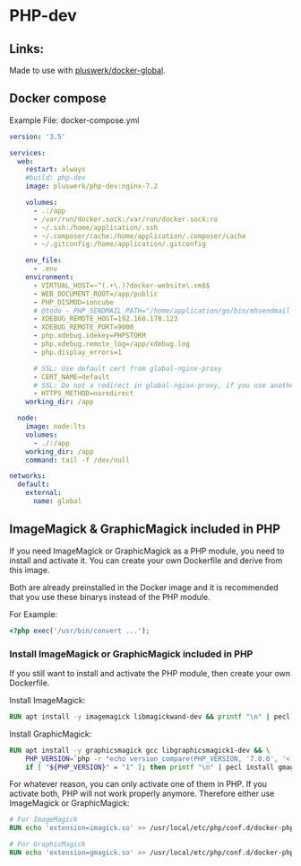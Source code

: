 # PHP-dev

## Links:

Made to use with [pluswerk/docker-global](https://github.com/pluswerk/docker-global).

## Docker compose

Example File: docker-compose.yml

```yaml
version: '3.5'

services:
  web:
    restart: always
    #build: php-dev
    image: pluswerk/php-dev:nginx-7.2

    volumes:
      - .:/app
      - /var/run/docker.sock:/var/run/docker.sock:ro
      - ~/.ssh:/home/application/.ssh
      - ~/.composer/cache:/home/application/.composer/cache
      - ~/.gitconfig:/home/application/.gitconfig

    env_file:
      - .env
    environment:
      - VIRTUAL_HOST=~^(.+\.)?docker-website\.vm$$
      - WEB_DOCUMENT_ROOT=/app/public
      - PHP_DISMOD=ioncube
      # @todo - PHP_SENDMAIL_PATH="/home/application/go/bin/mhsendmail --smtp-addr=global-mail:1025"
      - XDEBUG_REMOTE_HOST=192.168.178.123
      - XDEBUG_REMOTE_PORT=9000
      - php.xdebug.idekey=PHPSTORM
      - php.xdebug.remote_log=/app/xdebug.log
      - php.display_errors=1

      # SSL: Use default cert from global-nginx-proxy
      - CERT_NAME=default
      # SSL: Do not a redirect in global-nginx-proxy, if you use another port than 443
      - HTTPS_METHOD=noredirect
    working_dir: /app

  node:
    image: node:lts
    volumes:
      - ./:/app
    working_dir: /app
    command: tail -f /dev/null

networks:
  default:
    external:
      name: global
```

## ImageMagick & GraphicMagick included in PHP

If you need ImageMagick or GraphicMagick as a PHP module, you need to install and activate it.
You can create your own Dockerfile and derive from this image.

Both are already preinstalled in the Docker image and it is recommended that you use these binarys instead of the PHP module.

For Example:

```php
<?php exec('/usr/bin/convert ...');
```

### Install ImageMagick or GraphicMagick included in PHP

If you still want to install and activate the PHP module, then create your own Dockerfile.

Install ImageMagick:

```dockerfile
RUN apt install -y imagemagick libmagickwand-dev && printf "\n" | pecl install imagick
```

Install GraphicMagick:

```dockerfile
RUN apt install -y graphicsmagick gcc libgraphicsmagick1-dev && \
    PHP_VERSION=`php -r "echo version_compare(PHP_VERSION, '7.0.0', '<');";` && \
    if [ "${PHP_VERSION}" = "1" ]; then printf "\n" | pecl install gmagick-1.1.7RC3; else printf "\n" | pecl install gmagick-2.0.5RC1; fi;
```

For whatever reason, you can only activate one of them in PHP. If you activate both, PHP will not work properly anymore.
Therefore either use ImageMagick or GraphicMagick:

```dockerfile
# For ImageMagick
RUN echo 'extension=imagick.so' >> /usr/local/etc/php/conf.d/docker-php-ext-magick.ini;

# For GraphicMagick
RUN echo 'extension=gmagick.so' >> /usr/local/etc/php/conf.d/docker-php-ext-magick.ini;
```
